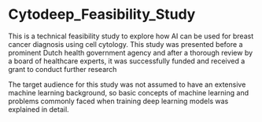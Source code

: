 # Cytodeep_Feasibility_Study
This is a technical feasibility study to explore how AI can be used for breast cancer diagnosis using cell cytology. This study was presented before a prominent Dutch health government agency and after a thorough review by a board of healthcare experts, it was successfully funded and received a grant to conduct further research

The target audience for this study was not assumed to have an extensive machine learning background, so basic concepts of machine learning and problems commonly faced when training deep learning models was explained in detail. 
